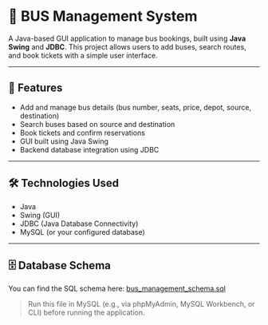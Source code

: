 # 🚌 BUS Management System

A Java-based GUI application to manage bus bookings, built using **Java Swing** and **JDBC**. This project allows users to add buses, search routes, and book tickets with a simple user interface.

---

## 📌 Features

- Add and manage bus details (bus number, seats, price, depot, source, destination)
- Search buses based on source and destination
- Book tickets and confirm reservations
- GUI built using Java Swing
- Backend database integration using JDBC

---

## 🛠️ Technologies Used

- Java
- Swing (GUI)
- JDBC (Java Database Connectivity)
- MySQL (or your configured database)

---
## 🗄️ Database Schema

You can find the SQL schema here: [bus_management_schema.sql](Bus_Management_Schema.sql)

> Run this file in MySQL (e.g., via phpMyAdmin, MySQL Workbench, or CLI) before running the application.
